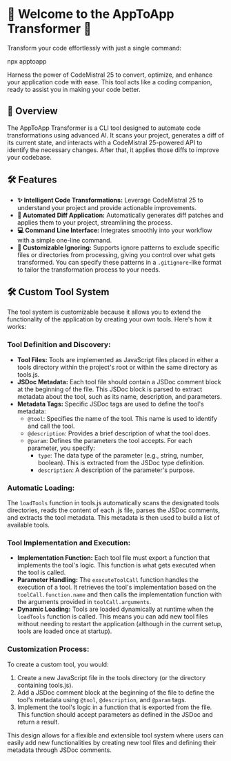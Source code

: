 # 🎉 Welcome to the AppToApp Transformer 🚀

Transform your code effortlessly with just a single command:

  npx apptoapp

Harness the power of CodeMistral 25 to convert, optimize, and enhance your application code with ease. This tool acts like a coding companion, ready to assist you in making your code better.

## 🌟 Overview

The AppToApp Transformer is a CLI tool designed to automate code transformations using advanced AI. It scans your project, generates a diff of its current state, and interacts with a CodeMistral 25-powered API to identify the necessary changes. After that, it applies those diffs to improve your codebase.

## 🛠️ Features

- **✨ Intelligent Code Transformations:** Leverage CodeMistral 25 to understand your project and provide actionable improvements.
- **🔄 Automated Diff Application:** Automatically generates diff patches and applies them to your project, streamlining the process.
- **💻 Command Line Interface:** Integrates smoothly into your workflow with a simple one-line command.
- **🚫 Customizable Ignoring:** Supports ignore patterns to exclude specific files or directories from processing, giving you control over what gets transformed. You can specify these patterns in a `.gitignore`-like format to tailor the transformation process to your needs.

## 🛠️ Custom Tool System

The tool system is customizable because it allows you to extend the functionality of the application by creating your own tools. Here's how it works:

### Tool Definition and Discovery:
- **Tool Files:** Tools are implemented as JavaScript files placed in either a tools directory within the project's root or within the same directory as tools.js.
- **JSDoc Metadata:** Each tool file should contain a JSDoc comment block at the beginning of the file. This JSDoc block is parsed to extract metadata about the tool, such as its name, description, and parameters.
- **Metadata Tags:** Specific JSDoc tags are used to define the tool's metadata:
  - `@tool`: Specifies the name of the tool. This name is used to identify and call the tool.
  - `@description`: Provides a brief description of what the tool does.
  - `@param`: Defines the parameters the tool accepts. For each parameter, you specify:
    - `type`: The data type of the parameter (e.g., string, number, boolean). This is extracted from the JSDoc type definition.
    - `description`: A description of the parameter's purpose.

### Automatic Loading:
The `loadTools` function in tools.js automatically scans the designated tools directories, reads the content of each .js file, parses the JSDoc comments, and extracts the tool metadata. This metadata is then used to build a list of available tools.

### Tool Implementation and Execution:
- **Implementation Function:** Each tool file must export a function that implements the tool's logic. This function is what gets executed when the tool is called.
- **Parameter Handling:** The `executeToolCall` function handles the execution of a tool. It retrieves the tool's implementation based on the `toolCall.function.name` and then calls the implementation function with the arguments provided in `toolCall.arguments`.
- **Dynamic Loading:** Tools are loaded dynamically at runtime when the `loadTools` function is called. This means you can add new tool files without needing to restart the application (although in the current setup, tools are loaded once at startup).

### Customization Process:
To create a custom tool, you would:
1. Create a new JavaScript file in the tools directory (or the directory containing tools.js).
2. Add a JSDoc comment block at the beginning of the file to define the tool's metadata using `@tool`, `@description`, and `@param` tags.
3. Implement the tool's logic in a function that is exported from the file. This function should accept parameters as defined in the JSDoc and return a result.

This design allows for a flexible and extensible tool system where users can easily add new functionalities by creating new tool files and defining their metadata through JSDoc comments.
